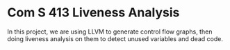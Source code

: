 # Com S 413 Liveness Analysis
In this project, we are using LLVM to generate control flow graphs, then doing liveness analysis on them to detect unused variables and dead code.
